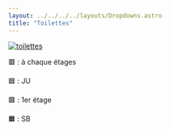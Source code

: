 ```yaml
---
layout: ../../../../layouts/Dropdowns.astro
title: "Toilettes"
---
```

[![toilettes](/assets/plans/toilettes.png)](/assets/plans/toilettes.png)

🟥 : à chaque étages  

🟦 : JU  

🟩 : 1er étage  

🟧 : SB
